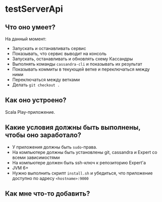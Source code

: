 testServerApi
=============

## Что оно умеет?

На данный момент:
  * Запускать и останавливать сервис
  * Показывать, что сервис выводит на консоль
  * Запускать, останавливать и обновлять схему Кассандры
  * Выполнять команды `cassandra-cli` и показывать их результат
  * Показывать коммиты в текующей ветке и переключаться между ними
  * Переключаться между ветками
  * Делать `git checkout .`

## Как оно устроено?

Scala Play-приложение.

## Какие условия должны быть выполнены, чтобы оно заработало?

  * У приложения должны быть `sudo`-права.
  * На компьютере должны быть установлены git, cassandra и Expert со всеми зависимостями
  * На компьютере должен быть ssh-ключ к репозиторию Expert'а
  * JVM 6+
  * Нужно выполнить скрипт `install.sh` и убедиться, что приложение доступно по адресу `<hostname>:9000`

## Как мне что-то добавить?


